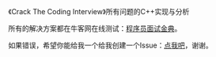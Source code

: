 《Crack The Coding Interview》所有问题的C++实现与分析

所有的解决方案都在牛客网在线测试：[程序员面试金典](http://www.nowcoder.com/ta/cracking-the-coding-interview)。


如果错误，希望你能给我一个给我创建一个Issue：[点我吧](https://github.com/Shitaibin/CC150/issues)，谢谢。